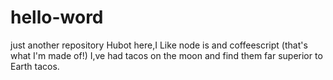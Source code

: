 # hello-word
just another repository
Hubot here,I Like node is and coffeescript (that's what I'm made of!)
I,ve had tacos on the moon and find them far superior to Earth tacos.
